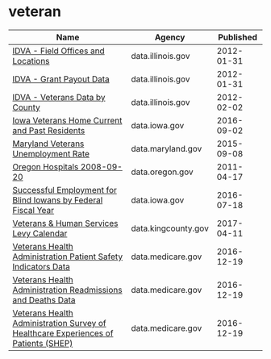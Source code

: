 # veteran

Name | Agency | Published
---- | ---- | ---------
[IDVA - Field Offices and Locations](../datasets/rjrr-h2p8.md) | data.illinois.gov | 2012-01-31
[IDVA - Grant Payout Data](../datasets/64bi-nkf6.md) | data.illinois.gov | 2012-01-31
[IDVA - Veterans Data by County](../datasets/szpd-xiya.md) | data.illinois.gov | 2012-02-02
[Iowa Veterans Home Current and Past Residents](../datasets/xqff-jfst.md) | data.iowa.gov | 2016-09-02
[Maryland Veterans Unemployment Rate](../datasets/prxf-ppu5.md) | data.maryland.gov | 2015-09-08
[Oregon Hospitals 2008-09-20](../datasets/s2vy-pvyp.md) | data.oregon.gov | 2011-04-17
[Successful Employment for Blind Iowans by Federal Fiscal Year](../datasets/twt2-zx5z.md) | data.iowa.gov | 2016-07-18
[Veterans & Human Services Levy Calendar](../datasets/n9da-svsr.md) | data.kingcounty.gov | 2017-04-11
[Veterans Health Administration Patient Safety Indicators Data](../datasets/esr2-9zyn.md) | data.medicare.gov | 2016-12-19
[Veterans Health Administration Readmissions and Deaths Data](../datasets/5wyb-858x.md) | data.medicare.gov | 2016-12-19
[Veterans Health Administration Survey of Healthcare Experiences of Patients (SHEP)](../datasets/gesg-pgbr.md) | data.medicare.gov | 2016-12-19

